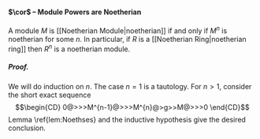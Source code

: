 #### $\cor$ – Module Powers are Noetherian
A module $M$ is [[Noetherian Module|noetherian]] if and only if $M^n$ is noetherian for some $n$. In particular, if $R$ is a [[Noetherian Ring|noetherian ring]] then $R^n$ is a noetherian module.

##### *Proof.*
We will do induction on $n$. The case $n=1$ is a tautology. For $n>1$, consider the short exact sequence
$$\begin{CD}
0@>>>M^{n-1}@>>>M^{n}@>g>>M@>>>0
\end{CD}$$
Lemma \ref{lem:Noethses} and the inductive hypothesis give the desired conclusion.